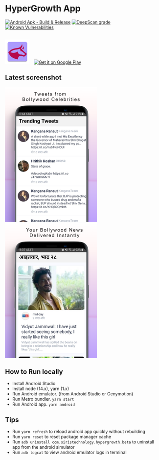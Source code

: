# HyperGrowth App

[![Android Apk - Build & Release](https://github.com/siristechnology/hypergrowth-app/actions/workflows/android-build-publish.yml/badge.svg)](https://github.com/siristechnology/hypergrowth-app/actions/workflows/android-build-publish.yml)
[![DeepScan grade](https://deepscan.io/api/teams/5348/projects/7146/branches/66889/badge/grade.svg)](https://deepscan.io/dashboard#view=project&tid=5348&pid=7146&bid=66889)
[![Known Vulnerabilities](https://snyk.io/test/github/siristechnology/hypergrowth-app/badge.svg?targetFile=android/app/build.gradle)](https://snyk.io/test/github/siristechnology/hypergrowth-app?targetFile=android/app/build.gradle)

<br/>
<div>
<img src="android/app/src/main/res/mipmap-xxhdpi/ic_launcher.png" alt="screenshot-1" height="80" style="margin-right:10px"/>
<a href='https://play.google.com/store/apps/details?id=com.siristechnology.hypergrowth&pcampaignid=pcampaignidMKT-Other-global-all-co-prtnr-py-PartBadge-Mar2515-1' target='_blank' rel="noopener noreferrer"><img alt='Get it on Google Play' src='https://play.google.com/intl/en_us/badges/static/images/badges/en_badge_web_generic.png' height="80"/></a>
</div>
  
## Latest screenshot

<div>
<img src="assets/images/screenshot-1.png" alt="screenshot-1" width="300" style="margin-right:20px"/>
<img src="assets/images/screenshot-2.png" alt="screenshot-2" width="300"/>
</div>

## How to Run locally

-   Install Android Studio
-   Install node (14.x), yarn (1.x)
-   Run Android emulator. (from Android Studio or Genymotion)
-   Run Metro bundler. `yarn start`
-   Run Android app. `yarn android`

## Tips

-   Run `yarn refresh` to reload android app quickly without rebuilding
-   Run `yarn reset` to reset package manager cache
-   Run `adb uninstall com.siristechnology.hypergrowth.beta` to uninstall app from the android simulator
-   Run `adb logcat` to view android emulator logs in terminal

